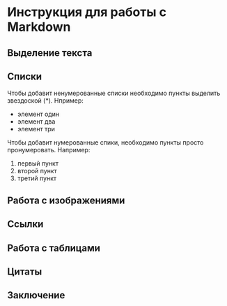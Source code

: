 # Инструкция для работы с Markdown

## Выделение текста

## Списки

Чтобы добавит ненумерованные списки необходимо пункты выделить звездоской (*). Нпример:
* элемент один
* элемент два
* элемент три

Чтобы добавит нумерованные спики, необходимо пункты просто пронумеровать. Например:
1. первый пункт
2. второй пункт
3. третий пункт

## Работа с изображениями

## Ссылки

## Работа с таблицами

## Цитаты

## Заключение